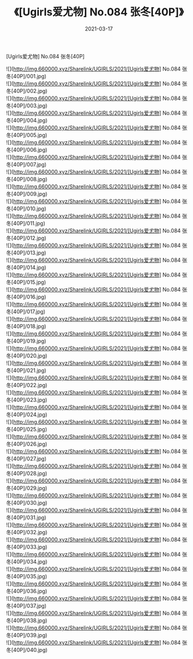 ﻿---
layout: post
title:  《[Ugirls爱尤物] No.084 张冬[40P]》
date:   2021-03-17
img: http://img.660000.xyz/Sharelink/UGIRLS/2021/[Ugirls爱尤物] No.084 张冬[40P]/000.jpg
categories: [美女, 清纯, 唯美]
---

[Ugirls爱尤物] No.084 张冬[40P]

  ![](http://img.660000.xyz/Sharelink/UGIRLS/2021/[Ugirls爱尤物] No.084 张冬[40P]/001.jpg) <br> ![](http://img.660000.xyz/Sharelink/UGIRLS/2021/[Ugirls爱尤物] No.084 张冬[40P]/002.jpg) <br> ![](http://img.660000.xyz/Sharelink/UGIRLS/2021/[Ugirls爱尤物] No.084 张冬[40P]/003.jpg) <br> ![](http://img.660000.xyz/Sharelink/UGIRLS/2021/[Ugirls爱尤物] No.084 张冬[40P]/004.jpg) <br> ![](http://img.660000.xyz/Sharelink/UGIRLS/2021/[Ugirls爱尤物] No.084 张冬[40P]/005.jpg) <br> ![](http://img.660000.xyz/Sharelink/UGIRLS/2021/[Ugirls爱尤物] No.084 张冬[40P]/006.jpg) <br> ![](http://img.660000.xyz/Sharelink/UGIRLS/2021/[Ugirls爱尤物] No.084 张冬[40P]/007.jpg) <br> ![](http://img.660000.xyz/Sharelink/UGIRLS/2021/[Ugirls爱尤物] No.084 张冬[40P]/008.jpg) <br> ![](http://img.660000.xyz/Sharelink/UGIRLS/2021/[Ugirls爱尤物] No.084 张冬[40P]/009.jpg) <br> ![](http://img.660000.xyz/Sharelink/UGIRLS/2021/[Ugirls爱尤物] No.084 张冬[40P]/010.jpg) <br> ![](http://img.660000.xyz/Sharelink/UGIRLS/2021/[Ugirls爱尤物] No.084 张冬[40P]/011.jpg) <br> ![](http://img.660000.xyz/Sharelink/UGIRLS/2021/[Ugirls爱尤物] No.084 张冬[40P]/012.jpg) <br> ![](http://img.660000.xyz/Sharelink/UGIRLS/2021/[Ugirls爱尤物] No.084 张冬[40P]/013.jpg) <br> ![](http://img.660000.xyz/Sharelink/UGIRLS/2021/[Ugirls爱尤物] No.084 张冬[40P]/014.jpg) <br> ![](http://img.660000.xyz/Sharelink/UGIRLS/2021/[Ugirls爱尤物] No.084 张冬[40P]/015.jpg) <br> ![](http://img.660000.xyz/Sharelink/UGIRLS/2021/[Ugirls爱尤物] No.084 张冬[40P]/016.jpg) <br> ![](http://img.660000.xyz/Sharelink/UGIRLS/2021/[Ugirls爱尤物] No.084 张冬[40P]/017.jpg) <br> ![](http://img.660000.xyz/Sharelink/UGIRLS/2021/[Ugirls爱尤物] No.084 张冬[40P]/018.jpg) <br> ![](http://img.660000.xyz/Sharelink/UGIRLS/2021/[Ugirls爱尤物] No.084 张冬[40P]/019.jpg) <br> ![](http://img.660000.xyz/Sharelink/UGIRLS/2021/[Ugirls爱尤物] No.084 张冬[40P]/020.jpg) <br> ![](http://img.660000.xyz/Sharelink/UGIRLS/2021/[Ugirls爱尤物] No.084 张冬[40P]/021.jpg) <br> ![](http://img.660000.xyz/Sharelink/UGIRLS/2021/[Ugirls爱尤物] No.084 张冬[40P]/022.jpg) <br> ![](http://img.660000.xyz/Sharelink/UGIRLS/2021/[Ugirls爱尤物] No.084 张冬[40P]/023.jpg) <br> ![](http://img.660000.xyz/Sharelink/UGIRLS/2021/[Ugirls爱尤物] No.084 张冬[40P]/024.jpg) <br> ![](http://img.660000.xyz/Sharelink/UGIRLS/2021/[Ugirls爱尤物] No.084 张冬[40P]/025.jpg) <br> ![](http://img.660000.xyz/Sharelink/UGIRLS/2021/[Ugirls爱尤物] No.084 张冬[40P]/026.jpg) <br> ![](http://img.660000.xyz/Sharelink/UGIRLS/2021/[Ugirls爱尤物] No.084 张冬[40P]/027.jpg) <br> ![](http://img.660000.xyz/Sharelink/UGIRLS/2021/[Ugirls爱尤物] No.084 张冬[40P]/028.jpg) <br> ![](http://img.660000.xyz/Sharelink/UGIRLS/2021/[Ugirls爱尤物] No.084 张冬[40P]/029.jpg) <br> ![](http://img.660000.xyz/Sharelink/UGIRLS/2021/[Ugirls爱尤物] No.084 张冬[40P]/030.jpg) <br> ![](http://img.660000.xyz/Sharelink/UGIRLS/2021/[Ugirls爱尤物] No.084 张冬[40P]/031.jpg) <br> ![](http://img.660000.xyz/Sharelink/UGIRLS/2021/[Ugirls爱尤物] No.084 张冬[40P]/032.jpg) <br> ![](http://img.660000.xyz/Sharelink/UGIRLS/2021/[Ugirls爱尤物] No.084 张冬[40P]/033.jpg) <br> ![](http://img.660000.xyz/Sharelink/UGIRLS/2021/[Ugirls爱尤物] No.084 张冬[40P]/034.jpg) <br> ![](http://img.660000.xyz/Sharelink/UGIRLS/2021/[Ugirls爱尤物] No.084 张冬[40P]/035.jpg) <br> ![](http://img.660000.xyz/Sharelink/UGIRLS/2021/[Ugirls爱尤物] No.084 张冬[40P]/036.jpg) <br> ![](http://img.660000.xyz/Sharelink/UGIRLS/2021/[Ugirls爱尤物] No.084 张冬[40P]/037.jpg) <br> ![](http://img.660000.xyz/Sharelink/UGIRLS/2021/[Ugirls爱尤物] No.084 张冬[40P]/038.jpg) <br> ![](http://img.660000.xyz/Sharelink/UGIRLS/2021/[Ugirls爱尤物] No.084 张冬[40P]/039.jpg) <br> ![](http://img.660000.xyz/Sharelink/UGIRLS/2021/[Ugirls爱尤物] No.084 张冬[40P]/040.jpg) <br>